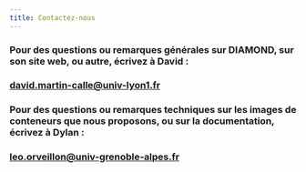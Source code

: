 ```yaml
---
title: Contactez-nous
---
```


<div class= "row text-center justify-content-center">

<div class="col-xl-12">

<h3>
    Pour des questions ou remarques générales sur DIAMOND, sur son site web, ou autre, écrivez à David :
</h3>
<h3>
    <a class="contact-mailto" href="mailto:david.martin-calle@univ-lyon1.fr">david.martin-calle@univ-lyon1.fr</a>
</h3>

</div>
<div class="col-xl-12">

<h3>
    Pour des questions ou remarques techniques sur les images de conteneurs que nous proposons, ou sur la documentation, écrivez à Dylan :
</h3>
<h3>
    <a class="contact-mailto" href="mailto:leo.orveillon@univ-grenoble-alpes.fr">leo.orveillon@univ-grenoble-alpes.fr</a>
</h3>

</div>

</div>
